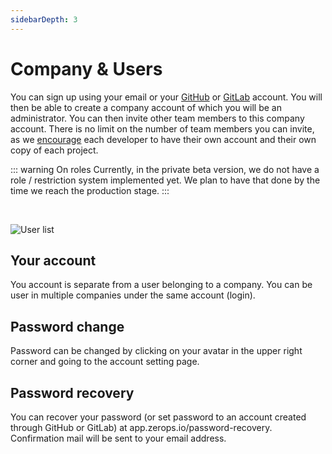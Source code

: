 ```yaml
---
sidebarDepth: 3
---
```


# Company & Users

You can sign up using your email or your [GitHub](/documentation/github/login-with-github.html) or [GitLab](/documentation/gitlab/login-with-gitlab.html) account. You will then be able to create a company account of which you will be an administrator. You can then invite other team members to this company account. There is no limit on the number of team members you can invite, as we [encourage](/documentation/overview/made-for-developers.html#each-developer-should-have-his-own-account-no-artificial-pricing-boosting) each developer to have their own account and their own copy of each project.

::: warning On roles
Currently, in the private beta version, we do not have a role / restriction system implemented yet. We plan to have that done by the time we reach the production stage.
:::

<br />

![User list](/users.png "User list")


## Your account
You account is separate from a user belonging to a company. You can be user in multiple companies under the same account (login).

## Password change
Password can be changed by clicking on your avatar in the upper right corner and going to the account setting page.

## Password recovery
You can recover your password (or set password to an account created through GitHub or GitLab) at app.zerops.io/password-recovery. Confirmation mail will be sent to your email address.

